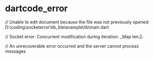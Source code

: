 # dartcode_error

// Unable to edit document because the file was not previously opened: D:\coding\socketerror\lib_ble\example\lib\main.dart

// Socket error: Concurrent modification during iteration: _Map len:2.

// An unrecoverable error occurred and the server cannot process messages
